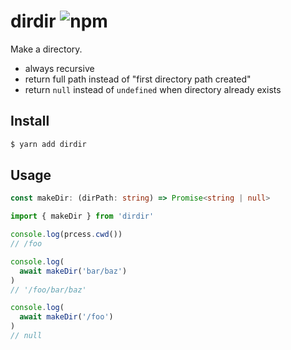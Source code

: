 # dirdir ![npm](https://flat.badgen.net/npm/v/dirdir)

Make a directory.

* always recursive
* return full path instead of "first directory path created"
* return `null` instead of `undefined` when directory already exists

## Install

```sh
$ yarn add dirdir
```

## Usage

```ts
const makeDir: (dirPath: string) => Promise<string | null>
```

```ts
import { makeDir } from 'dirdir'

console.log(prcess.cwd())
// /foo

console.log(
  await makeDir('bar/baz')
)
// '/foo/bar/baz'

console.log(
  await makeDir('/foo')
)
// null
```
